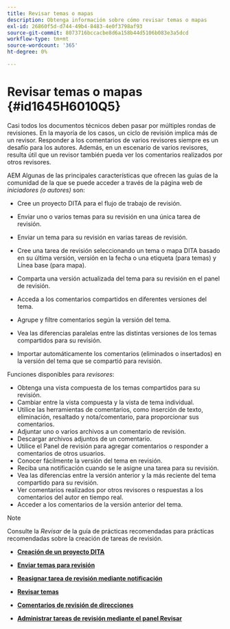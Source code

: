 ```yaml
---
title: Revisar temas o mapas
description: Obtenga información sobre cómo revisar temas o mapas
exl-id: 26860f5d-d744-49b4-8483-4e0f3798af93
source-git-commit: 8073716bccacbe8d6a158b44d5106b083e3a5dcd
workflow-type: tm+mt
source-wordcount: '365'
ht-degree: 0%

---
```


# Revisar temas o mapas {#id1645H6010Q5}

Casi todos los documentos técnicos deben pasar por múltiples rondas de revisiones. En la mayoría de los casos, un ciclo de revisión implica más de un revisor. Responder a los comentarios de varios revisores siempre es un desafío para los autores. Además, en un escenario de varios revisores, resulta útil que un revisor también pueda ver los comentarios realizados por otros revisores.

AEM Algunas de las principales características que ofrecen las guías de la comunidad de la que se puede acceder a través de la página web de *iniciadores \(o autores\)* son:

- Cree un proyecto DITA para el flujo de trabajo de revisión.
- Enviar uno o varios temas para su revisión en una única tarea de revisión.

- Enviar un tema para su revisión en varias tareas de revisión.

- Cree una tarea de revisión seleccionando un tema o mapa DITA basado en su última versión, versión en la fecha o una etiqueta \(para temas\) y Línea base \(para mapa\).

- Comparta una versión actualizada del tema para su revisión en el panel de revisión.

- Acceda a los comentarios compartidos en diferentes versiones del tema.

- Agrupe y filtre comentarios según la versión del tema.

- Vea las diferencias paralelas entre las distintas versiones de los temas compartidos para su revisión.

- Importar automáticamente los comentarios \(eliminados o insertados\) en la versión del tema que se compartió para revisión.


Funciones disponibles para *revisores*:

- Obtenga una vista compuesta de los temas compartidos para su revisión.
- Cambiar entre la vista compuesta y la vista de tema individual.
- Utilice las herramientas de comentarios, como inserción de texto, eliminación, resaltado y nota/comentario, para proporcionar sus comentarios.
- Adjuntar uno o varios archivos a un comentario de revisión.
- Descargar archivos adjuntos de un comentario.
- Utilice el Panel de revisión para agregar comentarios o responder a comentarios de otros usuarios.
- Conocer fácilmente la versión del tema en revisión.
- Reciba una notificación cuando se le asigne una tarea para su revisión.
- Vea las diferencias entre la versión anterior y la más reciente del tema compartido para su revisión.
- Ver comentarios realizados por otros revisores o respuestas a los comentarios del autor en tiempo real.
- Acceder a los comentarios de la versión anterior del tema.

>[!NOTE]
>
> Consulte la *Revisar* de la guía de prácticas recomendadas para prácticas recomendadas sobre la creación de tareas de revisión.

- **[Creación de un proyecto DITA](authoring-create-dita-project.md)**

- **[Enviar temas para revisión](review-send-topics-for-review.md)**

- **[Reasignar tarea de revisión mediante notificación](reassign-review-using-notification.md)**

- **[Revisar temas](review-topics.md)**

- **[Comentarios de revisión de direcciones](review-address-review-comments.md)**

- **[Administrar tareas de revisión mediante el panel Revisar](review-manage-tasks-review-dashboard.md)**
